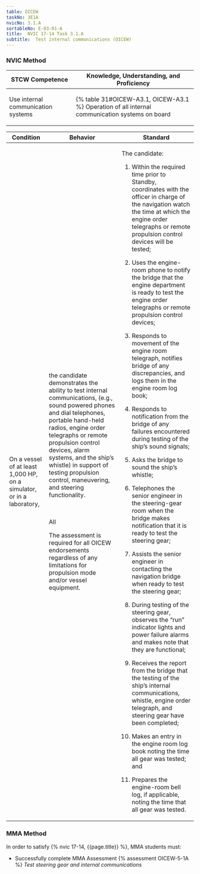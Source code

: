 ```yaml
---
table: OICEW
taskNo: 3E1A
nvicNo: 3.1.A 
sortableNo: E-03-01-A
title:  NVIC 17-14 Task 3.1.A 
subtitle:  Test internal communications (OICEW)
---
```






### NVIC Method

<a style="display:none;" onclick="togglevisibility('nvic_methods')" >Show NVIC method.</a>

<div id='nvic_methods' class='show'>

<table>
<thead>
<tr>
<th class='forty'> STCW Competence </th>
<th class='sixty'> Knowledge, Understanding, and Proficiency </th>
</tr>
</thead>

<tbody>
<tr><td markdown='1'>

Use internal communication systems

</td><td markdown='1'>

{% table 31#OICEW-A3.1, OICEW-A3.1 %} Operation of all internal communication systems on board

</td></tr>


</tbody>
</table>


<table>
<thead>
<tr><th class='twenty'>  Condition </th><th class='twenty'> Behavior </th><th  class='sixty'>Standard </th></tr>
</thead>
<tbody >



<tr><td markdown='1'>

On a vessel of at least 1,000 HP, on a simulator, or in a laboratory,

</td><td markdown='1'>

the candidate demonstrates the ability to test internal communications, (e.g., sound powered phones and dial telephones, portable hand-held radios, engine order telegraphs or remote propulsion control devices, alarm systems, and the ship’s whistle) in support of testing propulsion control, maneuvering, and steering functionality.

<br>

<div class="tooltip" markdown='1'>

All

The assessment is required for all OICEW endorsements regardless of any limitations for propulsion mode and/or vessel equipment.

</div>


</td><td markdown='1'>

The candidate: 

1. Within the required time prior to Standby, coordinates with the officer in charge of the navigation watch the time at which the engine order telegraphs or remote propulsion control devices will be tested; 

2. Uses the engine-room phone to notify the bridge that the engine department is ready to test the engine order telegraphs or remote propulsion control devices; 

3. Responds to movement of the engine room telegraph, notifies bridge of any discrepancies, and logs them in the engine room log book; 

4. Responds to notification from the bridge of any failures encountered during testing of the ship’s sound signals; 

5. Asks the bridge to sound the ship’s whistle; 

6. Telephones the senior engineer in the steering-gear room when the bridge makes notification that it is ready to test the steering gear; 

7. Assists the senior engineer in contacting the navigation bridge when ready to test the steering gear; 

8. During testing of the steering gear, observes the “run” indicator lights and power failure alarms and makes note that they are functional; 

9. Receives the report from the bridge that the testing of the ship’s internal communications, whistle, engine order telegraph, and steering gear have been completed; 

10. Makes an entry in the engine room log book noting the time all gear was tested; and 

11. Prepares the engine-room bell log, if applicable, noting the time that all gear was tested.

</td></tr>
</tbody>
</table>
</div>


### MMA Method

In order to satisfy  {% nvic 17-14, {{page.title}}  %}, MMA students must:

* Successfully complete MMA Assessment {% assessment OICEW-5-1A %} *Test steering gear and internal communications*